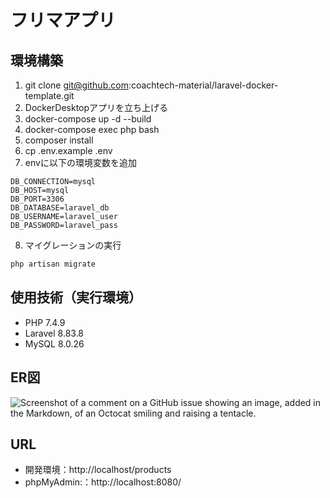 # フリマアプリ

## 環境構築
1. git clone git@github.com:coachtech-material/laravel-docker-template.git
2. DockerDesktopアプリを立ち上げる
3. docker-compose up -d --build
4. docker-compose exec php bash
5. composer install
6. cp .env.example .env
7. envに以下の環境変数を追加
``` text
DB_CONNECTION=mysql
DB_HOST=mysql
DB_PORT=3306
DB_DATABASE=laravel_db
DB_USERNAME=laravel_user
DB_PASSWORD=laravel_pass
```
8. マイグレーションの実行
``` bash
php artisan migrate
```

## 使用技術（実行環境）
- PHP 7.4.9
- Laravel 8.83.8
- MySQL 8.0.26

## ER図
![Screenshot of a comment on a GitHub issue showing an image, added in the Markdown, of an Octocat smiling and raising a tentacle.](/index.drawio.png)

## URL
- 開発環境：http://localhost/products
- phpMyAdmin:：http://localhost:8080/
